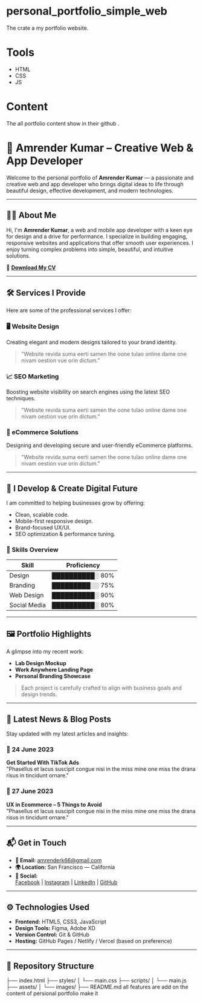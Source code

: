 # personal_portfolio_simple_web
The crate a my portfolio website.
# Tools
- HTML
- CSS 
- JS   
# Content
The all portfolio content show in their github .
# 💼 Amrender Kumar – Creative Web & App Developer
 
Welcome to the personal portfolio of **Amrender Kumar** — a passionate and creative web and app developer who brings digital ideas to life through beautiful design, effective development, and modern technologies.

---

## 👨‍💻 About Me
 
Hi, I'm **Amrender Kumar**, a web and mobile app developer with a keen eye for design and a drive for performance. I specialize in building engaging, responsive websites and applications that offer smooth user experiences. I enjoy turning complex problems into simple, beautiful, and intuitive solutions.

📄 **[Download My CV](#)**

---

## 🛠 Services I Provide

Here are some of the professional services I offer:

### 🖥 Website Design
Creating elegant and modern designs tailored to your brand identity.

> "Website revida suma eerti samen the oone tulao online dame one nivam oestion vue orin dictum."

### 📈 SEO Marketing
Boosting website visibility on search engines using the latest SEO techniques.

> "Website revida suma eerti samen the oone tulao online dame one nivam oestion vue orin dictum."

### 🛒 eCommerce Solutions
Designing and developing secure and user-friendly eCommerce platforms.

> "Website revida suma eerti samen the oone tulao online dame one nivam oestion vue orin dictum."

---

## 🚀 I Develop & Create Digital Future

I am committed to helping businesses grow by offering:

- Clean, scalable code.
- Mobile-first responsive design.
- Brand-focused UX/UI.
- SEO optimization & performance tuning.

### 🔧 Skills Overview

| Skill         | Proficiency |
|---------------|-------------|
| Design        | ██████████░ 80% |
| Branding      | █████████░░ 75% |
| Web Design    | ██████████░ 90% |
| Social Media  | ██████████░ 80% |

---

## 🖼 Portfolio Highlights

A glimpse into my recent work:

- **Lab Design Mockup**
- **Work Anywhere Landing Page**
- **Personal Branding Showcase**

> Each project is carefully crafted to align with business goals and design trends.

---

## 📰 Latest News & Blog Posts

Stay updated with my latest articles and insights:

### 📅 24 June 2023  
**Get Started With TikTok Ads**  
"Phasellus et lacus suscipit congue nisi in the miss mine one miss the drana risus in tincidunt ornare."


### 📅 27 June 2023  
**UX in Ecommerce – 5 Things to Avoid**  
"Phasellus et lacus suscipit congue nisi in the miss mine one miss the drana risus in tincidunt ornare."


---

## 📬 Get in Touch

- **📧 Email:** amrenderk66@gmail.com  
- **🌍 Location:** San Francisco — California  
- **🔗 Social:**  
  [Facebook](https://www.facebook.com/amrenderkumar.amrender.923) | [Instagram](https://www.instagram.com/killerboy_110/) | [LinkedIn](https://www.linkedin.com/in/amrender-kumar-a1740b2a7/) | [GitHub](https://github.com/Amrenderkumar)

---

## ⚙ Technologies Used

- **Frontend:** HTML5, CSS3, JavaScript
- **Design Tools:** Figma, Adobe XD
- **Version Control:** Git & GitHub
- **Hosting:** GitHub Pages / Netlify / Vercel (based on preference)

---

## 📂 Repository Structure

├── index.html
├── styles/
│ └── main.css
├── scripts/
│ └── main.js
├── assets/
│ └── images/
├── README.md
 all features are add on the content of persional portfolio make it
